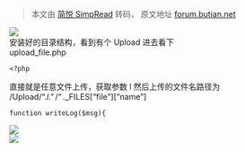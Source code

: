> 本文由 [简悦 SimpRead](http://ksria.com/simpread/) 转码， 原文地址 [forum.butian.net](https://forum.butian.net/share/80)

[![](https://shs3.b.qianxin.com/attack_forum/2021/04/attach-da0d0bd7be7b66794f3f4d1fba3700284e06609c.png)](https://shs3.b.qianxin.com/attack_forum/2021/04/attach-da0d0bd7be7b66794f3f4d1fba3700284e06609c.png)  
安装好的目录结构，看到有个 Upload 进去看下  
upload_file.php

```
<?php
```

直接就是任意文件上传，获取参数 l 然后上传的文件名路径为  
/Upload/“.$l.”/“.$_FILES[“file”][“name”]

```
function writeLog($msg){
```

[![](https://shs3.b.qianxin.com/attack_forum/2021/04/attach-241ff90110e44a3710267855598f7c427029b705.png)](https://shs3.b.qianxin.com/attack_forum/2021/04/attach-241ff90110e44a3710267855598f7c427029b705.png)  
[![](https://shs3.b.qianxin.com/attack_forum/2021/04/attach-b1c37dda7dfe7fbfb4fbb2eccfffe3c9966271a9.png)](https://shs3.b.qianxin.com/attack_forum/2021/04/attach-b1c37dda7dfe7fbfb4fbb2eccfffe3c9966271a9.png)